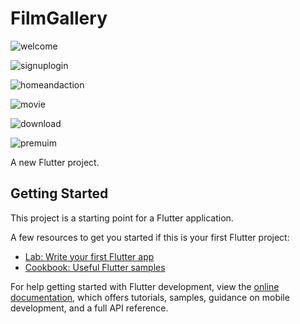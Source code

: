 # FilmGallery
![welcome](https://user-images.githubusercontent.com/100143777/216987110-9d0df232-b668-4588-8936-7267052cfa75.jpg)

![signuplogin](https://user-images.githubusercontent.com/100143777/216987275-2787078f-3165-4154-9bd9-c776dd7435c4.jpg)

![homeandaction](https://user-images.githubusercontent.com/100143777/216987345-407c839d-9c87-4976-890a-a6b20ee86aaa.jpg)

![movie](https://user-images.githubusercontent.com/100143777/216987428-54d0722c-70b3-460b-9a62-629ccceaf4c8.jpg)

![download](https://user-images.githubusercontent.com/100143777/216987515-6286e714-524d-4cfd-9876-3025cbe207c9.jpg)

![premuim](https://user-images.githubusercontent.com/100143777/216987556-1c411e8a-7f7a-4dcb-9bf1-1bd4d6eb87b9.jpg)


A new Flutter project.

## Getting Started

This project is a starting point for a Flutter application.

A few resources to get you started if this is your first Flutter project:

- [Lab: Write your first Flutter app](https://docs.flutter.dev/get-started/codelab)
- [Cookbook: Useful Flutter samples](https://docs.flutter.dev/cookbook)

For help getting started with Flutter development, view the
[online documentation](https://docs.flutter.dev/), which offers tutorials,
samples, guidance on mobile development, and a full API reference.
